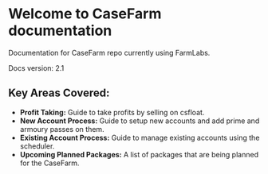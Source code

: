 # Welcome to CaseFarm documentation

Documentation for CaseFarm repo currently using FarmLabs.

Docs version: 2.1

## Key Areas Covered:

*   **Profit Taking:**  Guide to take profits by selling on csfloat.
*   **New Account Process:**  Guide to setup new accounts and add prime and armoury passes on them.
*   **Existing Account Process:**  Guide to manage existing accounts using the scheduler.
*   **Upcoming Planned Packages:** A list of packages that are being planned for the CaseFarm.